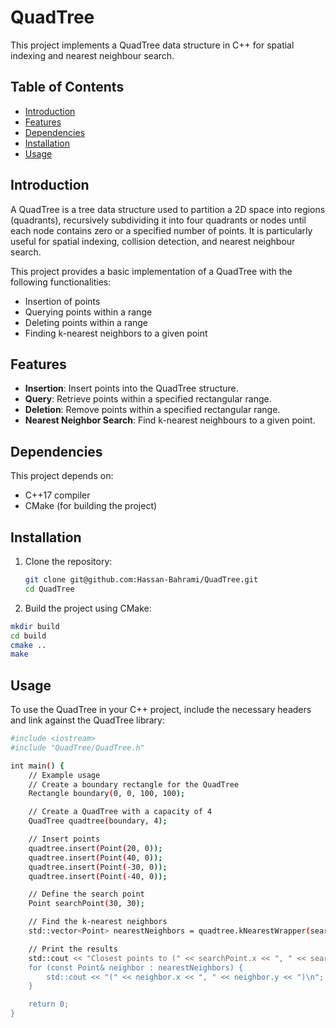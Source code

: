 # QuadTree
This project implements a QuadTree data structure in C++ for spatial indexing and nearest neighbour search.

## Table of Contents
- [Introduction](#introduction)
- [Features](#features)
- [Dependencies](#dependencies)
- [Installation](#installation)
- [Usage](#usage)

## Introduction

A QuadTree is a tree data structure used to partition a 2D space into regions (quadrants), recursively subdividing it into four quadrants or nodes until each node contains zero or a specified number of points. It is particularly useful for spatial indexing, collision detection, and nearest neighbour search.

This project provides a basic implementation of a QuadTree with the following functionalities:
- Insertion of points
- Querying points within a range
- Deleting points within a range
- Finding k-nearest neighbors to a given point

## Features

- **Insertion**: Insert points into the QuadTree structure.
- **Query**: Retrieve points within a specified rectangular range.
- **Deletion**: Remove points within a specified rectangular range.
- **Nearest Neighbor Search**: Find k-nearest neighbours to a given point.

## Dependencies

This project depends on:
- C++17 compiler
- CMake (for building the project)

## Installation

1. Clone the repository:
   ```sh
   git clone git@github.com:Hassan-Bahrami/QuadTree.git
   cd QuadTree
   ```
2. Build the project using CMake:
  ```sh
  mkdir build
  cd build
  cmake ..
  make
  ```
## Usage
To use the QuadTree in your C++ project, include the necessary headers and link against the QuadTree library:
```sh
#include <iostream>
#include "QuadTree/QuadTree.h"

int main() {
    // Example usage
    // Create a boundary rectangle for the QuadTree
    Rectangle boundary(0, 0, 100, 100);

    // Create a QuadTree with a capacity of 4
    QuadTree quadtree(boundary, 4);

    // Insert points
    quadtree.insert(Point(20, 0));
    quadtree.insert(Point(40, 0));
    quadtree.insert(Point(-30, 0));
    quadtree.insert(Point(-40, 0));

    // Define the search point
    Point searchPoint(30, 30);

    // Find the k-nearest neighbors
    std::vector<Point> nearestNeighbors = quadtree.kNearestWrapper(searchPoint, 2, 40);

    // Print the results
    std::cout << "Closest points to (" << searchPoint.x << ", " << searchPoint.y << "):\n";
    for (const Point& neighbor : nearestNeighbors) {
        std::cout << "(" << neighbor.x << ", " << neighbor.y << ")\n";
    }

    return 0;
}
```
